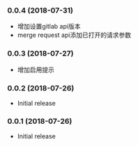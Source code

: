 ### 0.0.4 (2018-07-31)
- 增加设置gitlab api版本
- merge request api添加已打开的请求参数

### 0.0.3 (2018-07-27)
- 增加启用提示

### 0.0.2 (2018-07-26)
- Initial release

### 0.0.1 (2018-07-26)
- Initial release